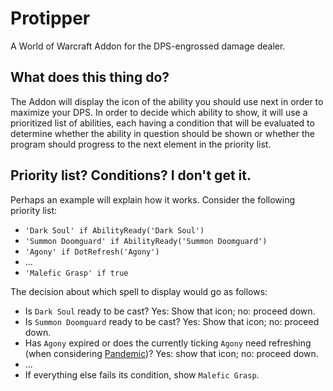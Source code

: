 Protipper
=========

A World of Warcraft Addon for the DPS-engrossed damage dealer.

What does this thing do?
----------------

The Addon will display the icon of the ability you should use next in order to
maximize your DPS. In order to decide which ability to show, it will use a
prioritized list of abilities, each having a condition that will be evaluated
to determine whether the ability in question should be shown or whether the
program should progress to the next element in the priority list.

Priority list? Conditions? I don't get it.
------------------------------------------

Perhaps an example will explain how it works. Consider the following priority
list:

* `'Dark Soul' if AbilityReady('Dark Soul')`
* `'Summon Doomguard' if AbilityReady('Summon Doomguard')`
* `'Agony' if DotRefresh('Agony')`
* ...
* `'Malefic Grasp' if true`

The decision about which spell to display would go as follows:

* Is `Dark Soul` ready to be cast? Yes: Show that icon; no: proceed down.
* Is `Summon Doomguard` ready to be cast? Yes: Show that icon; no: proceed
  down.
* Has `Agony` expired or does the currently ticking `Agony` need refreshing
  (when considering [Pandemic](http://www.wowhead.com/spell=131973))? Yes:
  show that icon; no: proceed down.
* ...
* If everything else fails its condition, show `Malefic Grasp`.
